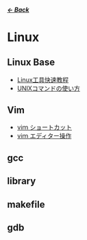 ##### [← Back](https://shinkoryo.github.io)

# Linux

## Linux Base
  - [Linux工具快速教程](https://linuxtools-rst.readthedocs.io/zh_CN/latest/)
  - [UNIXコマンドの使い方](http://www.gi.ce.t.kyoto-u.ac.jp/user/susaki/command/index.html)


## Vim
  - [viｍ ショートカット](./vim_base.md) 
  - [viｍ エディター操作](http://www.ne.jp/asahi/hishidama/home/tech/unix/vi.html#e)

## gcc

## library

## makefile

## gdb 

## 

